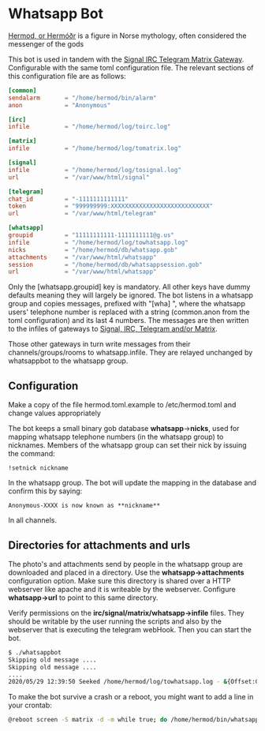 # Whatsapp Bot

[Hermod, or Hermóðr](https://en.wikipedia.org/wiki/Herm%C3%B3%C3%B0r) is a figure in Norse mythology,
often considered the messenger of the gods

This bot is used in tandem with the [Signal IRC Telegram Matrix Gateway](https://github.com/Piratenpartij/signal-irc-telegram-gateway). Configurable with the same toml configuration file. The relevant sections of this configuration file are as follows:

```toml
[common]
sendalarm       = "/home/hermod/bin/alarm"
anon            = "Anonymous"

[irc]
infile          = "/home/hermod/log/toirc.log"

[matrix]
infile          = "/home/hermod/log/tomatrix.log"

[signal]
infile          = "/home/hermod/log/tosignal.log"
url             = "/var/www/html/signal"

[telegram]
chat_id         = "-1111111111111"
token           = "999999999:XXXXXXXXXXXXXXXXXXXXXXXXXXXX"
url             = "/var/www/html/telegram"

[whatsapp]
groupid         = "11111111111-1111111111@g.us"
infile          = "/home/hermod/log/towhatsapp.log"
nicks           = "/home/hermod/db/whatsapp.gob"
attachments     = "/var/www/html/whatsapp"
session         = "/home/hermod/db/whatsappsession.gob"
url             = "/var/www/html/whatsapp"

```
Only the [whatsapp.groupid] key is mandatory. All other keys have dummy defaults meaning they will largely be ignored. The bot listens in a whatsapp group and copies messages, prefixed with "[wha] <anonymized>", where the whatsapp users' telephone number is replaced with a string (common.anon from the toml configuration) and its last 4 numbers. The messages are then written to the infiles of gateways to [Signal, IRC, Telegram and/or Matrix](https://github.com/Piratenpartij/signal-irc-telegram-gateway).

Those other gateways in turn write messages from their channels/groups/rooms to whatsapp.infile. They are relayed unchanged by whatsappbot to the whatsapp group.

## Configuration

Make a copy of the file hermod.toml.example to /etc/hermod.toml and change values
appropriately

The bot keeps a small binary gob database **whatsapp**->**nicks**, used for mapping whatsapp telephone numbers (in the whatsapp group) to nicknames. Members of the whatsapp group can set their nick by issuing the command:
```text
!setnick nickname
```
In the whatsapp group. The bot will update the mapping in the database and confirm this by saying:
```text
Anonymous-XXXX is now known as **nickname**
```
In all channels.

## Directories for attachments and urls

The photo's and attachments send by people in the whatsapp group are downloaded and placed in a directory. Use the **whatsapp-\>attachments** configuration option. Make sure this directory is shared over a HTTP webserver like apache and it is writeable by the webserver. Configure **whatsapp-\>url** to point to this same directory.

Verify permissions on the **irc/signal/matrix/whatsapp-\>infile** files. They should be writable by the user running the scripts and also by the webserver that is executing the telegram webHook. Then you can start the bot.

```bash
$ ./whatsappbot
Skipping old message ....
Skipping old message ....
....
2020/05/29 12:39:50 Seeked /home/hermod/log/towhatsapp.log - &{Offset:0 Whence:2}
```

To make the bot survive a crash or a reboot, you might want to add a line in your crontab:

```bash
@reboot screen -S matrix -d -m while true; do /home/hermod/bin/whatsappbot; done
```
